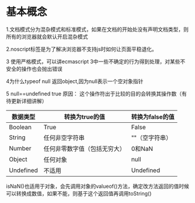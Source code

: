 # 基本概念

1.文档模式分为混杂模式和标准模式，如果在文档的开始处没有声明文档类型，则所有的浏览器就会默认开启混杂模式

2.noscript标签是为了解决浏览器不支持js时如何让页面平稳退化。

3 使用严格模式，可以讲ecmascript 3中一些不确定的行为得到处理，对某些不安全的操作也会抛出错误

4为什么typeof null 返回object,因为null表示一个空对象指针

5 null==undefined true     原因： 这个操作符出于比较的目的会转换其操作数（有待更新详细讲解）

| 数据类型  | 转换为true的值               | 转换为false的值 |
| --------- | ---------------------------- | --------------- |
| Boolean   | True                         | False           |
| String    | 任何非空字符串               | ""（空字符串）  |
| Number    | 任何非零数字值（包括无穷大） | 0和NaN          |
| Object    | 任何对象                     | null            |
| Undefined | 不适用                       | Undefined       |

isNaN()也适用于对象，会先调用对象的valueof()方法，确定改方法返回的值时候可以转换成数值，如果不能，则基于这个返回值再调用toString()